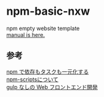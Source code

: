 # npm-basic-nxw
npm empty website template  
[manual is here.](http://qiita.com/nowri/items/98cbc66bde78d1ae19f1)

## 参考
[npm で依存もタスクも一元化する](http://qiita.com/Jxck_/items/efaff21b977ddc782971)  
[npm-scriptsについて](http://qiita.com/axross/items/a2a0d148e40b66074858)  
[gulp なしの Web フロントエンド開発](http://akabeko.me/blog/2015/08/dev-web-front-end-without-gulp/)